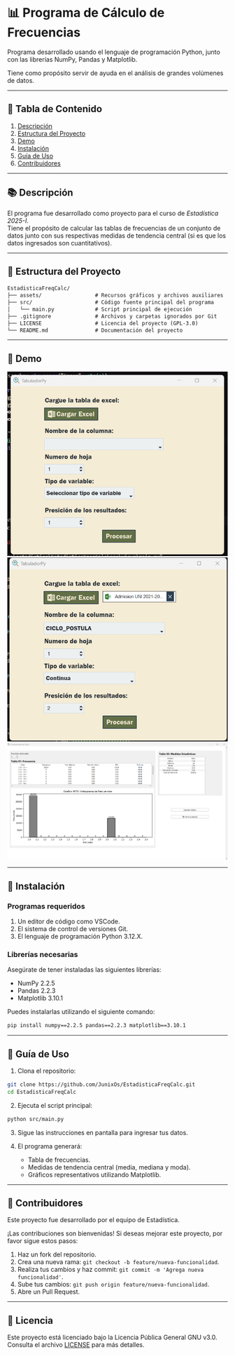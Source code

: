 # 📊 Programa de Cálculo de Frecuencias

Programa desarrollado usando el lenguaje de programación Python, junto con las librerías NumPy, Pandas y Matplotlib.

Tiene como propósito servir de ayuda en el análisis de grandes volúmenes de datos.

---

## 📑 Tabla de Contenido

1. [Descripción](#descripción)
2. [Estructura del Proyecto](#estructura-del-proyecto)
3. [Demo](#demo)
4. [Instalación](#instalación)
5. [Guía de Uso](#guía-de-uso)
6. [Contribuidores](#contribuidores)

---

## 📚 Descripción

El programa fue desarrollado como proyecto para el curso de *Estadística 2025-I*.  
Tiene el propósito de calcular las tablas de frecuencias de un conjunto de datos junto con sus respectivas medidas de tendencia central (si es que los datos ingresados son cuantitativos).

---

## 📁 Estructura del Proyecto

```
EstadisticaFreqCalc/
├── assets/                 # Recursos gráficos y archivos auxiliares
├── src/                    # Código fuente principal del programa
│   └── main.py             # Script principal de ejecución
├── .gitignore              # Archivos y carpetas ignorados por Git
├── LICENSE                 # Licencia del proyecto (GPL-3.0)
└── README.md               # Documentación del proyecto
```

---

## 📸 Demo

![Demostración del programa](assets/demo/pantallaPrograma.png)
![Demostración del programa con datos precargados](assets/demo/pantallaProgramaDatos.png)
![Demostración del programa con datos procesados y medidas de tendencia central](assets/demo/pantallaProcesamiento.png)

---

## 🚀 Instalación

### Programas requeridos

1. Un editor de código como VSCode.
2. El sistema de control de versiones Git.
3. El lenguaje de programación Python 3.12.X.

### Librerías necesarias

Asegúrate de tener instaladas las siguientes librerías:

- NumPy 2.2.5
- Pandas 2.2.3
- Matplotlib 3.10.1

Puedes instalarlas utilizando el siguiente comando:

```bash
pip install numpy==2.2.5 pandas==2.2.3 matplotlib==3.10.1
```

---

## 📝 Guía de Uso

1. Clona el repositorio:

```bash
git clone https://github.com/JunixOs/EstadisticaFreqCalc.git
cd EstadisticaFreqCalc
```

2. Ejecuta el script principal:

```bash
python src/main.py
```

3. Sigue las instrucciones en pantalla para ingresar tus datos.

4. El programa generará:

   - Tabla de frecuencias.
   - Medidas de tendencia central (media, mediana y moda).
   - Gráficos representativos utilizando Matplotlib.

---

## 🤝 Contribuidores

Este proyecto fue desarrollado por el equipo de Estadística.

¡Las contribuciones son bienvenidas! Si deseas mejorar este proyecto, por favor sigue estos pasos:

1. Haz un fork del repositorio.
2. Crea una nueva rama: `git checkout -b feature/nueva-funcionalidad`.
3. Realiza tus cambios y haz commit: `git commit -m 'Agrega nueva funcionalidad'`.
4. Sube tus cambios: `git push origin feature/nueva-funcionalidad`.
5. Abre un Pull Request.

---

## 📄 Licencia

Este proyecto está licenciado bajo la Licencia Pública General GNU v3.0. Consulta el archivo [LICENSE](LICENSE) para más detalles.


